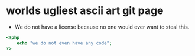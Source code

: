 # worlds ugliest ascii art git page



 * We do not have a license because no one would ever want to steal this.

```php
<?php
	echo "we do not even have any code"; 
?>
``` 
 

